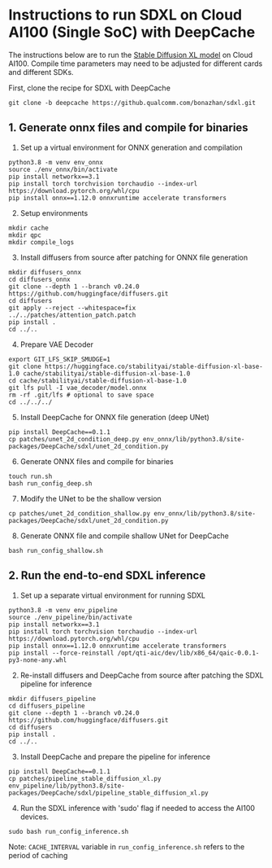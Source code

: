 # Instructions to run SDXL on Cloud AI100 (Single SoC) with DeepCache

The instructions below are to run the [Stable Diffusion XL model](stabilityai/stable-diffusion-xl-base-1.0) on Cloud AI100. Compile time parameters may need to be adjusted for different cards and different SDKs.

First, clone the recipe for SDXL with DeepCache
```
git clone -b deepcache https://github.qualcomm.com/bonazhan/sdxl.git
```


## 1. Generate onnx files and compile for binaries

1.  Set up a virtual environment for ONNX generation and compilation
```
python3.8 -m venv env_onnx
source ./env_onnx/bin/activate
pip install networkx==3.1
pip install torch torchvision torchaudio --index-url https://download.pytorch.org/whl/cpu
pip install onnx==1.12.0 onnxruntime accelerate transformers
```

2.  Setup environments
```
mkdir cache
mkdir qpc
mkdir compile_logs
```

3. Install diffusers from source after patching for ONNX file generation
```
mkdir diffusers_onnx
cd diffusers_onnx
git clone --depth 1 --branch v0.24.0 https://github.com/huggingface/diffusers.git
cd diffusers
git apply --reject --whitespace=fix ../../patches/attention_patch.patch
pip install .
cd ../..
```

4. Prepare VAE Decoder 
```
export GIT_LFS_SKIP_SMUDGE=1
git clone https://huggingface.co/stabilityai/stable-diffusion-xl-base-1.0 cache/stabilityai/stable-diffusion-xl-base-1.0
cd cache/stabilityai/stable-diffusion-xl-base-1.0
git lfs pull -I vae_decoder/model.onnx
rm -rf .git/lfs # optional to save space
cd ../../../
```

5. Install DeepCache for ONNX file generation (deep UNet) 
```
pip install DeepCache==0.1.1
cp patches/unet_2d_condition_deep.py env_onnx/lib/python3.8/site-packages/DeepCache/sdxl/unet_2d_condition.py
```

6. Generate ONNX files and compile for binaries
```
touch run.sh
bash run_config_deep.sh
```

7. Modify the UNet to be the shallow version
```
cp patches/unet_2d_condition_shallow.py env_onnx/lib/python3.8/site-packages/DeepCache/sdxl/unet_2d_condition.py
```

8. Generate ONNX file and compile shallow UNet for DeepCache
```
bash run_config_shallow.sh
```

## 2. Run the end-to-end SDXL inference

1. Set up a separate virtual environment for running SDXL 
```
python3.8 -m venv env_pipeline
source ./env_pipeline/bin/activate
pip install networkx==3.1
pip install torch torchvision torchaudio --index-url https://download.pytorch.org/whl/cpu
pip install onnx==1.12.0 onnxruntime accelerate transformers
pip install --force-reinstall /opt/qti-aic/dev/lib/x86_64/qaic-0.0.1-py3-none-any.whl
```

2.  Re-install diffusers and DeepCache from source after patching the SDXL pipeline for inference
```
mkdir diffusers_pipeline
cd diffusers_pipeline
git clone --depth 1 --branch v0.24.0 https://github.com/huggingface/diffusers.git
cd diffusers
pip install .
cd ../..
```

3. Install DeepCache and prepare the pipeline for inference
```
pip install DeepCache==0.1.1
cp patches/pipeline_stable_diffusion_xl.py env_pipeline/lib/python3.8/site-packages/DeepCache/sdxl/pipeline_stable_diffusion_xl.py
```

4. Run the SDXL inference with 'sudo' flag if needed to access the AI100 devices. 
```
sudo bash run_config_inference.sh
```
Note: ```CACHE_INTERVAL``` variable in ```run_config_inference.sh``` refers to the period of caching

